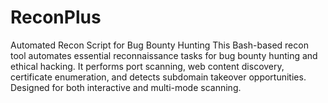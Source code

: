# ReconPlus
Automated Recon Script for Bug Bounty Hunting  This Bash-based recon tool automates essential reconnaissance tasks for bug bounty hunting and ethical hacking. It performs port scanning, web content discovery, certificate enumeration, and detects subdomain takeover opportunities. Designed for both interactive and multi-mode scanning.
